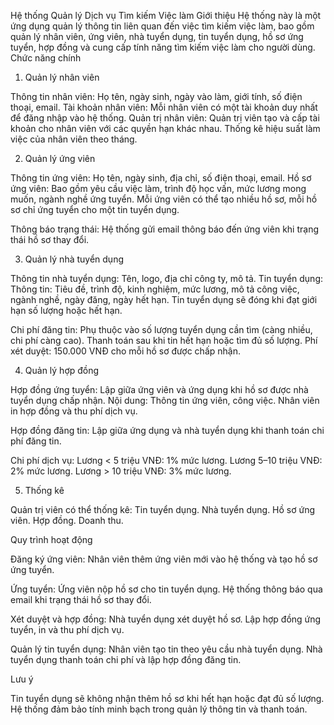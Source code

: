 Hệ thống Quản lý Dịch vụ Tìm kiếm Việc làm
Giới thiệu
Hệ thống này là một ứng dụng quản lý thông tin liên quan đến việc tìm kiếm việc làm, bao gồm quản lý nhân viên, ứng viên, nhà tuyển dụng, tin tuyển dụng, hồ sơ ứng tuyển, hợp đồng và cung cấp tính năng tìm kiếm việc làm cho người dùng.
Chức năng chính
1. Quản lý nhân viên

Thông tin nhân viên: Họ tên, ngày sinh, ngày vào làm, giới tính, số điện thoại, email.
Tài khoản nhân viên: Mỗi nhân viên có một tài khoản duy nhất để đăng nhập vào hệ thống.
Quản trị nhân viên:
Quản trị viên tạo và cấp tài khoản cho nhân viên với các quyền hạn khác nhau.
Thống kê hiệu suất làm việc của nhân viên theo tháng.



2. Quản lý ứng viên

Thông tin ứng viên: Họ tên, ngày sinh, địa chỉ, số điện thoại, email.
Hồ sơ ứng viên:
Bao gồm yêu cầu việc làm, trình độ học vấn, mức lương mong muốn, ngành nghề ứng tuyển.
Mỗi ứng viên có thể tạo nhiều hồ sơ, mỗi hồ sơ chỉ ứng tuyển cho một tin tuyển dụng.


Thông báo trạng thái: Hệ thống gửi email thông báo đến ứng viên khi trạng thái hồ sơ thay đổi.

3. Quản lý nhà tuyển dụng

Thông tin nhà tuyển dụng: Tên, logo, địa chỉ công ty, mô tả.
Tin tuyển dụng:
Thông tin: Tiêu đề, trình độ, kinh nghiệm, mức lương, mô tả công việc, ngành nghề, ngày đăng, ngày hết hạn.
Tin tuyển dụng sẽ đóng khi đạt giới hạn số lượng hoặc hết hạn.


Chi phí đăng tin:
Phụ thuộc vào số lượng tuyển dụng cần tìm (càng nhiều, chi phí càng cao).
Thanh toán sau khi tin hết hạn hoặc tìm đủ số lượng.
Phí xét duyệt: 150.000 VNĐ cho mỗi hồ sơ được chấp nhận.



4. Quản lý hợp đồng

Hợp đồng ứng tuyển:
Lập giữa ứng viên và ứng dụng khi hồ sơ được nhà tuyển dụng chấp nhận.
Nội dung: Thông tin ứng viên, công việc.
Nhân viên in hợp đồng và thu phí dịch vụ.


Hợp đồng đăng tin:
Lập giữa ứng dụng và nhà tuyển dụng khi thanh toán chi phí đăng tin.


Chi phí dịch vụ:
Lương < 5 triệu VNĐ: 1% mức lương.
Lương 5–10 triệu VNĐ: 2% mức lương.
Lương > 10 triệu VNĐ: 3% mức lương.



5. Thống kê

Quản trị viên có thể thống kê:
Tin tuyển dụng.
Nhà tuyển dụng.
Hồ sơ ứng viên.
Hợp đồng.
Doanh thu.



Quy trình hoạt động

Đăng ký ứng viên:
Nhân viên thêm ứng viên mới vào hệ thống và tạo hồ sơ ứng tuyển.


Ứng tuyển:
Ứng viên nộp hồ sơ cho tin tuyển dụng.
Hệ thống thông báo qua email khi trạng thái hồ sơ thay đổi.


Xét duyệt và hợp đồng:
Nhà tuyển dụng xét duyệt hồ sơ.
Lập hợp đồng ứng tuyển, in và thu phí dịch vụ.


Quản lý tin tuyển dụng:
Nhân viên tạo tin theo yêu cầu nhà tuyển dụng.
Nhà tuyển dụng thanh toán chi phí và lập hợp đồng đăng tin.



Lưu ý

Tin tuyển dụng sẽ không nhận thêm hồ sơ khi hết hạn hoặc đạt đủ số lượng.
Hệ thống đảm bảo tính minh bạch trong quản lý thông tin và thanh toán.

